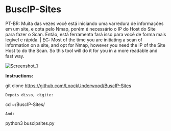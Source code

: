 # BuscIP-Sites

PT-BR: Muita das vezes você está iniciando uma varredura de informações em um site, e opta pelo Nmap, porém é necessário o IP do Host do Site para fazer o Scan. Então, está ferramenta fará isso para você de forma mais legível e rápida. | EG: Most of the time you are initiating a scan of information on a site, and opt for Nmap, however you need the IP of the Site Host to do the Scan. So this tool will do it for you in a more readable and fast way.

![Screenshot_1]()

**Instructions:**

git clone https://github.com/LoockUnderwood/BuscIP-Sites
```
Depois disso, digite:
```
cd ~/BuscIP-Sites/
```
And:
```
python3 buscipsites.py
```


